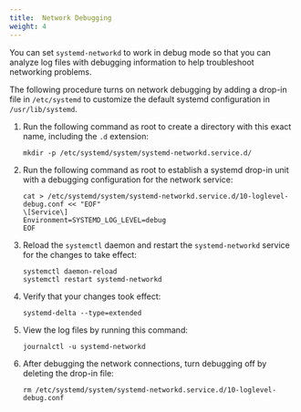 ```yaml
---
title:  Network Debugging
weight: 4
---
```


You can set `systemd-networkd` to work in debug mode so that you can analyze log files with debugging information to help troubleshoot networking problems. 

The following procedure turns on network debugging by adding a drop-in file in `/etc/systemd` to customize the default systemd configuration in `/usr/lib/systemd`.

1. Run the following command as root to create a directory with this exact name, including the `.d` extension:
	
	```console
	mkdir -p /etc/systemd/system/systemd-networkd.service.d/
	```

1. Run the following command as root to establish a systemd drop-in unit with a debugging configuration for the network service:

    ```console
    cat > /etc/systemd/system/systemd-networkd.service.d/10-loglevel-debug.conf << "EOF"
    \[Service\]
    Environment=SYSTEMD_LOG_LEVEL=debug
    EOF
    ```
 
1. Reload the `systemctl` daemon and restart the `systemd-networkd` service for the changes to take effect:
	
    ```console
    systemctl daemon-reload
    systemctl restart systemd-networkd
    ```

1. Verify that your changes took effect:
	
	```console
	systemd-delta --type=extended
	```

1. View the log files by running this command:
	```console
	journalctl -u systemd-networkd
	```

1. After debugging the network connections, turn debugging off by deleting the drop-in file:

	```console
   	rm /etc/systemd/system/systemd-networkd.service.d/10-loglevel-debug.conf
	```
	
